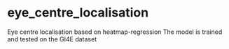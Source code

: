 # eye_centre_localisation
Eye centre localisation based on heatmap-regression 
The model is trained and tested on the GI4E dataset
